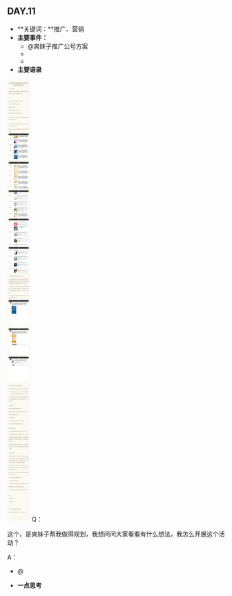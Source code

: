 ## DAY.11
+ **关键词：**推广、营销
+ **主要事件：**
    + @爽妹子推广公号方案
    + 
    + 
+ **主要语录**

![](./_image/55a677f6e4075b7281ca266e65708c6.jpg)
Q：

这个，是爽妹子帮我做得规划，我想问问大家看看有什么想法，我怎么开展这个活动？

A：

- @

+ **一点思考**